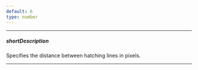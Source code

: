 ```yaml
---
default: 6
type: number
---
```

---
##### shortDescription
Specifies the distance between hatching lines in pixels.

---
